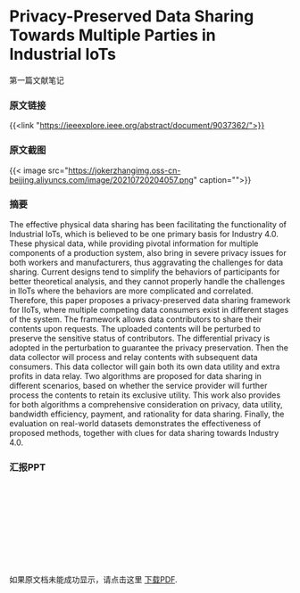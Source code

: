 # Privacy-Preserved Data Sharing Towards Multiple Parties in Industrial IoTs


第一篇文献笔记
<!--more-->

### 原文链接

{{<link "https://ieeexplore.ieee.org/abstract/document/9037362/">}}

### 原文截图

{{< image src="https://jokerzhangimg.oss-cn-beijing.aliyuncs.com/image/20210720204057.png" caption="">}}

### 摘要

The effective physical data sharing has been facilitating the functionality of Industrial IoTs, which is believed to be one primary basis for Industry 4.0. These physical data, while providing pivotal information for multiple components of a production system, also bring in severe privacy issues for both workers and manufacturers, thus aggravating the challenges for data sharing. Current designs tend to simplify the behaviors of participants for better theoretical analysis, and they cannot properly handle the challenges in IIoTs where the behaviors are more complicated and correlated. Therefore, this paper proposes a privacy-preserved data sharing framework for IIoTs, where multiple competing data consumers exist in different stages of the system. The framework allows data contributors to share their contents upon requests. The uploaded contents will be perturbed to preserve the sensitive status of contributors. The differential privacy is adopted in the perturbation to guarantee the privacy preservation. Then the data collector will process and relay contents with subsequent data consumers. This data collector will gain both its own data utility and extra profits in data relay. Two algorithms are proposed for data sharing in different scenarios, based on whether the service provider will further process the contents to retain its exclusive utility. This work also provides for both algorithms a comprehensive consideration on privacy, data utility, bandwidth efficiency, payment, and rationality for data sharing. Finally, the evaluation on real-world datasets demonstrates the effectiveness of proposed methods, together with clues for data sharing towards Industry 4.0.

### 汇报PPT

<object data="https://jokerzhangimg.oss-cn-beijing.aliyuncs.com/pdf/20210914.pdf" type="application/pdf" width="100%" height= "700px">
    <embed src="https://jokerzhangimg.oss-cn-beijing.aliyuncs.com/pdf/20210914.pdf">
        <p>如果原文档未能成功显示，请点击这里 <a href="https://jokerzhangimg.oss-cn-beijing.aliyuncs.com/pdf/20210914.pdf">下载PDF</a>.</p>
    </embed>
</object>


